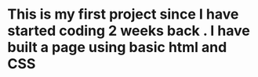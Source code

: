 #  This is my first project since I have started coding 2 weeks back . I have built a page using basic html and CSS
